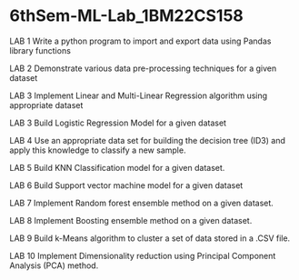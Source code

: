 # 6thSem-ML-Lab_1BM22CS158

LAB 1  Write a python program to  import and export data using Pandas library functions  

LAB 2 Demonstrate various data pre-processing techniques for a given dataset

LAB 3 Implement Linear and Multi-Linear Regression algorithm using appropriate dataset


LAB 3 Build Logistic Regression Model for a given dataset

LAB 4  Use an appropriate data set for building the decision tree (ID3) and apply this knowledge to classify a new sample.

LAB 5 Build KNN Classification model for a given dataset.

LAB 6 Build Support vector machine model for a given dataset

LAB 7 Implement Random forest ensemble method on a given dataset.

LAB 8 Implement Boosting ensemble method on a given dataset.

LAB 9 Build k-Means algorithm to cluster a set of data stored in a .CSV file.

LAB 10 Implement Dimensionality reduction using Principal Component Analysis (PCA) method.

